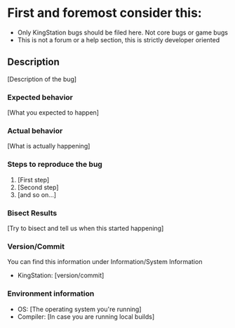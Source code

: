 # First and foremost consider this:
- Only KingStation bugs should be filed here. Not core bugs or game bugs
- This is not a forum or a help section, this is strictly developer oriented

## Description

[Description of the bug]

### Expected behavior

[What you expected to happen]

### Actual behavior

[What is actually happening]

### Steps to reproduce the bug

1. [First step]
2. [Second step]
3. [and so on...]

### Bisect Results

[Try to bisect and tell us when this started happening]

### Version/Commit
You can find this information under Information/System Information

- KingStation: [version/commit]

### Environment information

- OS: [The operating system you're running]
- Compiler: [In case you are running local builds]
